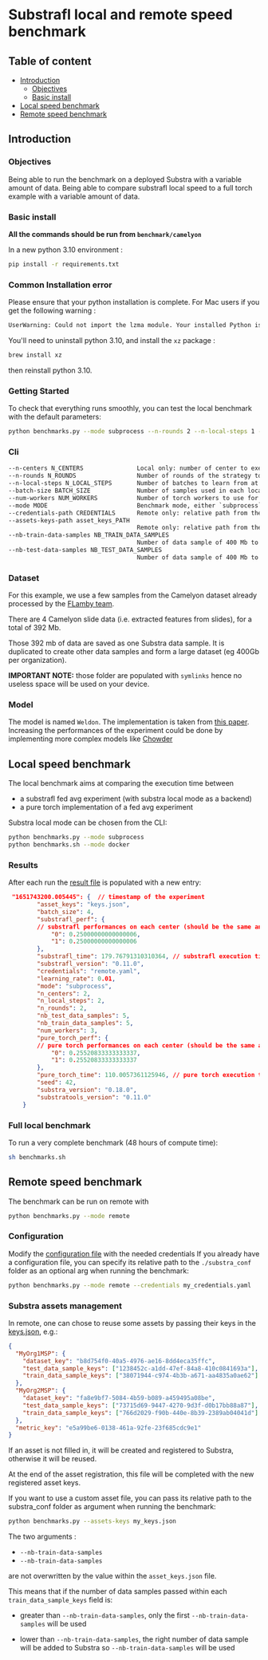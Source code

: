 # Substrafl local and remote speed benchmark

## Table of content

- [Introduction](#introduction)
  - [Objectives](#objectives)
  - [Basic install](#basic-install)
- [Local speed benchmark](#local-speed-benchmark)
- [Remote speed benchmark](#remote-speed-benchmark)

## Introduction

### Objectives

Being able to run the benchmark on a deployed Substra with a variable amount of data.
Being able to compare substrafl local speed to a full torch example with a variable amount of data.

### Basic install

**All the commands should be run from `benchmark/camelyon`**

In a new python 3.10 environment :

```sh
pip install -r requirements.txt
```

### Common Installation error

Please ensure that your python installation is complete. For Mac users if you get the following warning :

```sh
UserWarning: Could not import the lzma module. Your installed Python is incomplete. Attempting to use lzma compression will result in a RuntimeError.
```

You'll need to uninstall python 3.10, and install the `xz` package :

```sh
brew install xz
```

then reinstall python 3.10.

### Getting Started

To check that everything runs smoothly, you can test the local benchmark with the default parameters:

```sh
python benchmarks.py --mode subprocess --n-rounds 2 --n-local-steps 1 --nb-train-data-samples 1 --nb-test-data-samples 1 --batch-size 8
```

### Cli

```txt
--n-centers N_CENTERS               Local only: number of center to execute the benchmark on (default: 2)
--n-rounds N_ROUNDS                 Number of rounds of the strategy to execute (default: 11)
--n-local-steps N_LOCAL_STEPS       Number of batches to learn from at each step of the strategy (default: 50)
--batch-size BATCH_SIZE             Number of samples used in each local step (i.e. each batch) (default: 16)
--num-workers NUM_WORKERS           Number of torch workers to use for data loading (default: 0)
--mode MODE                         Benchmark mode, either `subprocess`, `docker` or `remote` (default: subprocess)
--credentials-path CREDENTIALS      Remote only: relative path from the substra_conf folder to Substra credentials (default: remote.yaml)
--assets-keys-path asset_keys_PATH
                                    Remote only: relative path from the substra_conf folder to a file where to fill in the Substra assets to be reused (default: keys.json)
--nb-train-data-samples NB_TRAIN_DATA_SAMPLES
                                    Number of data sample of 400 Mb to use for each train task on each center (default: 5)
--nb-test-data-samples NB_TEST_DATA_SAMPLES
                                    Number of data sample of 400 Mb to use for each test task on each center (default: 2)
```

### Dataset

For this example, we use a few samples from the Camelyon dataset already processed by the [FLamby team](https://github.com/owkin/FLamby/tree/main/flamby/datasets/fed_camelyon16).

There are 4 Camelyon slide data (i.e. extracted features from slides), for a total of 392 Mb.

Those 392 mb of data are saved as one Substra data sample. It is duplicated to create other data samples and form a large dataset (eg 400Gb per organization).

**IMPORTANT NOTE:** those folder are populated with `symlinks` hence no useless space will be used on your device.

### Model

The model is named `Weldon`. The implementation is taken from [this paper](https://openaccess.thecvf.com/content_cvpr_2016/papers/Durand_WELDON_Weakly_Supervised_CVPR_2016_paper.pdf). Increasing the performances of the experiment could be done by implementing more complex models like [Chowder](https://arxiv.org/pdf/1802.02212.pdf)

## Local speed benchmark

The local benchmark aims at comparing the execution time between

- a substrafl fed avg experiment (with substra local mode as a backend)
- a pure torch implementation of a fed avg experiment

Substra local mode can be chosen from the CLI:

```sh
python benchmarks.py --mode subprocess
python benchmarks.sh --mode docker
```

### Results

After each run the [result file](./results/results.json) is populated with a new entry:

```json
 "1651743200.005445": {  // timestamp of the experiment
        "asset_keys": "keys.json",
        "batch_size": 4,
        "substrafl_perf": {
        // substrafl performances on each center (should be the same and the same as the torch results)
            "0": 0.25000000000000006,
            "1": 0.25000000000000006
        },
        "substrafl_time": 179.76791310310364, // substrafl execution time (do not take the data registration into account)
        "substrafl_version": "0.11.0",
        "credentials": "remote.yaml",
        "learning_rate": 0.01,
        "mode": "subprocess",
        "n_centers": 2,
        "n_local_steps": 2,
        "n_rounds": 2,
        "nb_test_data_samples": 5,
        "nb_train_data_samples": 5,
        "num_workers": 3,
        "pure_torch_perf": {
        // pure torch performances on each center (should be the same and the same as the substrafl results)
            "0": 0.25520833333333337,
            "1": 0.25520833333333337
        },
        "pure_torch_time": 110.0057361125946, // pure torch execution time
        "seed": 42,
        "substra_version": "0.18.0",
        "substratools_version": "0.11.0"
    }
```

### Full local benchmark

To run a very complete benchmark (48 hours of compute time):

```sh
sh benchmarks.sh
```

## Remote speed benchmark

The benchmark can be run on remote with

```sh
python benchmarks.py --mode remote
```

### Configuration

Modify the [configuration file](./substra_conf/remote.yaml) with the needed credentials
If you already have a configuration file, you can specify its relative path to the `./substra_conf` folder as
an optional arg when running the benchmark:

```sh
python benchmarks.py --mode remote --credentials my_credentials.yaml
```

### Substra assets management

In remote, one can chose to reuse some assets by passing their keys in the [keys.json](./substra_conf/keys.json), e.g.:

```json
{
  "MyOrg1MSP": {
    "dataset_key": "b8d754f0-40a5-4976-ae16-8dd4eca35ffc",
    "test_data_sample_keys": ["1238452c-a1dd-47ef-84a8-410c0841693a"],
    "train_data_sample_keys": ["38071944-c974-4b3b-a671-aa4835a0ae62"]
  },
  "MyOrg2MSP": {
    "dataset_key": "fa8e9bf7-5084-4b59-b089-a459495a08be",
    "test_data_sample_keys": ["73715d69-9447-4270-9d3f-d0b17bb88a87"],
    "train_data_sample_keys": ["766d2029-f90b-440e-8b39-2389ab04041d"]
  },
  "metric_key": "e5a99be6-0138-461a-92fe-23f685cdc9e1"
}
```

If an asset is not filled in, it will be created and registered to Substra, otherwise it will be reused.

At the end of the asset registration, this file will be completed with the new registered asset keys.

If you want to use a custom asset file, you can pass its relative path to the substra_conf folder as argument when running the benchmark:

```sh
python benchmarks.py --assets-keys my_keys.json
```

The two arguments :

- `--nb-train-data-samples`
- `--nb-train-data-samples`

are not overwritten by the value within the `asset_keys.json` file.

This means that if the number of data samples passed within each `train_data_sample_keys` field is:

- greater than `--nb-train-data-samples`, only the first `--nb-train-data-samples` will be used

- lower than `--nb-train-data-samples`, the right number of data sample will be added to Substra so `--nb-train-data-samples` will be used
